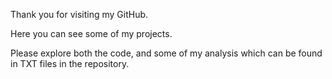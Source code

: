 Thank you for visiting my GitHub.

Here you can see some of my projects.

Please explore both the code, and some of my analysis which can be found in TXT files in the repository.
